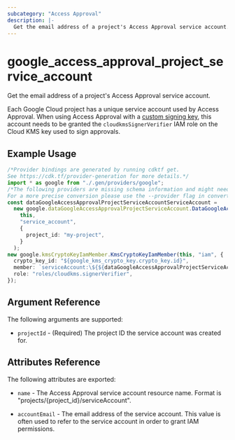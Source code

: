 ```yaml
---
subcategory: "Access Approval"
description: |-
  Get the email address of a project's Access Approval service account.
---
```


# google\_access\_approval\_project\_service\_account

Get the email address of a project's Access Approval service account.

Each Google Cloud project has a unique service account used by Access Approval.
When using Access Approval with a
[custom signing key](https://cloud.google.com/cloud-provider-access-management/access-approval/docs/review-approve-access-requests-custom-keys),
this account needs to be granted the `cloudkmsSignerVerifier` IAM role on the
Cloud KMS key used to sign approvals.

## Example Usage

```typescript
/*Provider bindings are generated by running cdktf get.
See https://cdk.tf/provider-generation for more details.*/
import * as google from "./.gen/providers/google";
/*The following providers are missing schema information and might need manual adjustments to synthesize correctly: google.
For a more precise conversion please use the --provider flag in convert.*/
const dataGoogleAccessApprovalProjectServiceAccountServiceAccount =
  new google.dataGoogleAccessApprovalProjectServiceAccount.DataGoogleAccessApprovalProjectServiceAccount(
    this,
    "service_account",
    {
      project_id: "my-project",
    }
  );
new google.kmsCryptoKeyIamMember.KmsCryptoKeyIamMember(this, "iam", {
  crypto_key_id: "${google_kms_crypto_key.crypto_key.id}",
  member: `serviceAccount:\${${dataGoogleAccessApprovalProjectServiceAccountServiceAccount.accountEmail}}`,
  role: "roles/cloudkms.signerVerifier",
});

```

## Argument Reference

The following arguments are supported:

* `projectId` - (Required) The project ID the service account was created for.

## Attributes Reference

The following attributes are exported:

*   `name` - The Access Approval service account resource name. Format is "projects/{project\_id}/serviceAccount".

*   `accountEmail` - The email address of the service account. This value is
    often used to refer to the service account in order to grant IAM permissions.
